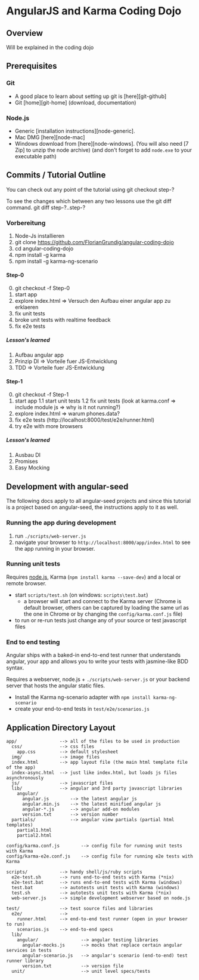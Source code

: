 # AngularJS and Karma Coding Dojo



## Overview

Will be explained in the coding dojo

## Prerequisites

### Git
- A good place to learn about setting up git is [here][git-github]
- Git [home][git-home] (download, documentation)

### Node.js
- Generic [installation instructions][node-generic].
- Mac DMG [here][node-mac]
- Windows download from [here][node-windows]. (You will also need [7 Zip] to unzip the node archive)
  (and don't forget to add `node.exe` to  your executable path)

## Commits / Tutorial Outline

You can check out any point of the tutorial using
    git checkout step-?

To see the changes which between any two lessons use the git diff command.
    git diff step-?..step-?

### Vorbereitung
1. Node-Js installieren
2. git clone https://github.com/FlorianGrundig/angular-coding-dojo
3. cd angular-coding-dojo
4. npm install -g karma
5. npm install -g karma-ng-scenario

#### Step-0
0. git checkout -f Step-0
1. start app
2. explore index.html => Versuch den Aufbau einer angular app zu erklaeren
3. fix unit tests
4. broke unit tests with realtime feedback
5. fix e2e tests

##### Lesson's learned
1. Aufbau angular app
2. Prinzip DI => Vorteile fuer JS-Entwicklung
3. TDD => Vorteile fuer JS-Entwicklung

#### Step-1
0. git checkout -f Step-1
1. start app
1.1 start unit tests
1.2 fix unit tests (look at karma.conf => include module js => why is it not running?)
2. explore index.html => warum phones.data?
3. fix e2e tests (http://localhost:8000/test/e2e/runner.html)
4. try e2e with more browsers

##### Lesson's learned
1. Ausbau DI
2. Promises
2. Easy Mocking

## Development with angular-seed

The following docs apply to all angular-seed projects and since this tutorial is a project
based on angular-seed, the instructions apply to it as well.

### Running the app during development

1. run `./scripts/web-server.js`
2. navigate your browser to `http://localhost:8000/app/index.html` to see the app running in your
   browser.

### Running unit tests

Requires [node.js](http://nodejs.org/), Karma (`npm install karma --save-dev`) and a local
or remote browser.

* start `scripts/test.sh` (on windows: `scripts\test.bat`)
  * a browser will start and connect to the Karma server (Chrome is default browser, others can be captured by loading the same url as the one in Chrome or by changing the `config/karma.conf.js` file)
* to run or re-run tests just change any of your source or test javascript files


### End to end testing

Angular ships with a baked-in end-to-end test runner that understands angular, your app and allows
you to write your tests with jasmine-like BDD syntax.

Requires a webserver, node.js + `./scripts/web-server.js` or your backend server that hosts the angular static files.

* Install the Karma ng-scenario adapter with `npm install karma-ng-scenario`
* create your end-to-end tests in `test/e2e/scenarios.js`

## Application Directory Layout

    app/                --> all of the files to be used in production
      css/              --> css files
        app.css         --> default stylesheet
      img/              --> image files
      index.html        --> app layout file (the main html template file of the app)
      index-async.html  --> just like index.html, but loads js files asynchronously
      js/               --> javascript files
      lib/              --> angular and 3rd party javascript libraries
        angular/
          angular.js        --> the latest angular js
          angular.min.js    --> the latest minified angular js
          angular-*.js      --> angular add-on modules
          version.txt       --> version number
      partials/             --> angular view partials (partial html templates)
        partial1.html
        partial2.html

    config/karma.conf.js        --> config file for running unit tests with Karma
    config/karma-e2e.conf.js    --> config file for running e2e tests with Karma

    scripts/            --> handy shell/js/ruby scripts
      e2e-test.sh       --> runs end-to-end tests with Karma (*nix)
      e2e-test.bat      --> runs end-to-end tests with Karma (windows)
      test.bat          --> autotests unit tests with Karma (windows)
      test.sh           --> autotests unit tests with Karma (*nix)
      web-server.js     --> simple development webserver based on node.js

    test/               --> test source files and libraries
      e2e/              -->
        runner.html     --> end-to-end test runner (open in your browser to run)
        scenarios.js    --> end-to-end specs
      lib/
        angular/                --> angular testing libraries
          angular-mocks.js      --> mocks that replace certain angular services in tests
          angular-scenario.js   --> angular's scenario (end-to-end) test runner library
          version.txt           --> version file
      unit/                     --> unit level specs/tests
